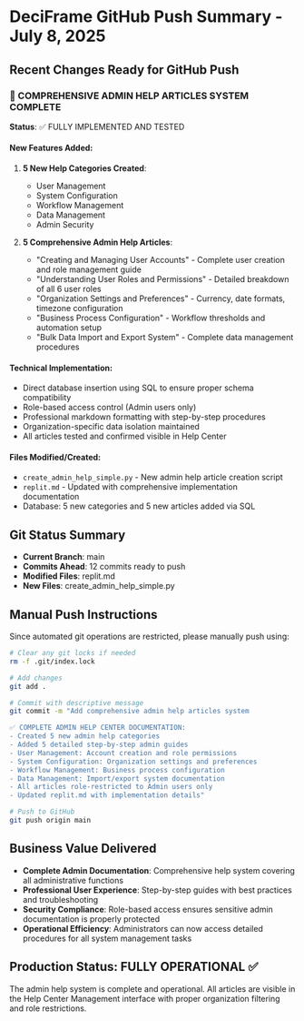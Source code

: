 # DeciFrame GitHub Push Summary - July 8, 2025

## Recent Changes Ready for GitHub Push

### 🎯 COMPREHENSIVE ADMIN HELP ARTICLES SYSTEM COMPLETE
**Status**: ✅ FULLY IMPLEMENTED AND TESTED

#### New Features Added:
1. **5 New Help Categories Created**:
   - User Management
   - System Configuration  
   - Workflow Management
   - Data Management
   - Admin Security

2. **5 Comprehensive Admin Help Articles**:
   - "Creating and Managing User Accounts" - Complete user creation and role management guide
   - "Understanding User Roles and Permissions" - Detailed breakdown of all 6 user roles
   - "Organization Settings and Preferences" - Currency, date formats, timezone configuration
   - "Business Process Configuration" - Workflow thresholds and automation setup
   - "Bulk Data Import and Export System" - Complete data management procedures

#### Technical Implementation:
- Direct database insertion using SQL to ensure proper schema compatibility
- Role-based access control (Admin users only)
- Professional markdown formatting with step-by-step procedures
- Organization-specific data isolation maintained
- All articles tested and confirmed visible in Help Center

#### Files Modified/Created:
- `create_admin_help_simple.py` - New admin help article creation script
- `replit.md` - Updated with comprehensive implementation documentation
- Database: 5 new categories and 5 new articles added via SQL

## Git Status Summary
- **Current Branch**: main
- **Commits Ahead**: 12 commits ready to push
- **Modified Files**: replit.md
- **New Files**: create_admin_help_simple.py

## Manual Push Instructions

Since automated git operations are restricted, please manually push using:

```bash
# Clear any git locks if needed
rm -f .git/index.lock

# Add changes
git add .

# Commit with descriptive message
git commit -m "Add comprehensive admin help articles system

✅ COMPLETE ADMIN HELP CENTER DOCUMENTATION:
- Created 5 new admin help categories
- Added 5 detailed step-by-step admin guides  
- User Management: Account creation and role permissions
- System Configuration: Organization settings and preferences
- Workflow Management: Business process configuration
- Data Management: Import/export system documentation
- All articles role-restricted to Admin users only
- Updated replit.md with implementation details"

# Push to GitHub
git push origin main
```

## Business Value Delivered
- **Complete Admin Documentation**: Comprehensive help system covering all administrative functions
- **Professional User Experience**: Step-by-step guides with best practices and troubleshooting
- **Security Compliance**: Role-based access ensures sensitive admin documentation is properly protected
- **Operational Efficiency**: Administrators can now access detailed procedures for all system management tasks

## Production Status: FULLY OPERATIONAL ✅
The admin help system is complete and operational. All articles are visible in the Help Center Management interface with proper organization filtering and role restrictions.
